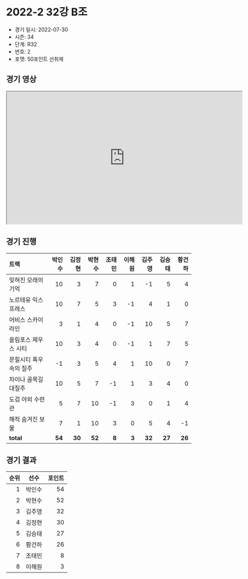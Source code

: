 # 2022-2 32강 B조

- 경기 일시: 2022-07-30
- 시즌: 34
- 단계: R32
- 번호: 2
- 포맷: 50포인트 선취제





## 경기 영상
<iframe width="640" height="360"
src="https://www.youtube.com/embed/vhP3p9OG6KE">
</iframe>

## 경기 진행

| 트랙 | 박인수 | 김정현 | 박현수 | 조태민 | 이해원 | 김주영 | 김승태 | 황건하 |
|:---|---:|---:|---:|---:|---:|---:|---:|---:|
| 잊혀진 모래의 기억 | 10 | 3 | 7 | 0 | 1 | -1 | 5 | 4 |
| 노르테유 익스프레스 | 10 | 7 | 5 | 3 | -1 | 4 | 1 | 0 |
| 어비스 스카이라인 | 3 | 1 | 4 | 0 | -1 | 10 | 5 | 7 |
| 올림포스 제우스 시티 | 10 | 3 | 4 | 0 | -1 | 1 | 7 | 5 |
| 문힐시티 폭우속의 질주 | -1 | 3 | 5 | 4 | 1 | 10 | 0 | 7 |
| 차이나 골목길 대질주 | 10 | 5 | 7 | -1 | 1 | 3 | 4 | 0 |
| 도검 야외 수련관 | 5 | 7 | 10 | -1 | 3 | 0 | 1 | 4 |
| 해적 숨겨진 보물 | 7 | 1 | 10 | 3 | 0 | 5 | 4 | -1 |
| __total__ | __54__ | __30__ | __52__ | __8__ | __3__ | __32__ | __27__ | __26__ |




## 경기 결과

| 순위 | 선수 | 포인트 |
|---:|:---:|---:|
| 1 | 박인수 | 54 |
| 2 | 박현수 | 52 |
| 3 | 김주영 | 32 |
| 4 | 김정현 | 30 |
| 5 | 김승태 | 27 |
| 6 | 황건하 | 26 |
| 7 | 조태민 | 8 |
| 8 | 이해원 | 3 |

